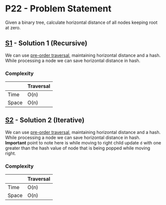# P22 - Problem Statement
Given a binary tree, calculate horizontal distance of all nodes keeping root at zero.

## [S1](https://github.com/Lakshitnagar/DS-ALGO/blob/master/ds/binaryTree/p22/S1.java) - Solution 1 (Recursive)
We can use [pre-order traversal](https://github.com/Lakshitnagar/DS-ALGO/blob/master/ds/binaryTree/p1/S1.java), maintaining horizontal distance and a hash. While processing a node we can save horizontal distance in hash.

### Complexity

|               | Traversal     |
| ------------- | ------------- |
| Time          | O(n)          |
| Space         | O(n)          |

## [S2](https://github.com/Lakshitnagar/DS-ALGO/blob/master/ds/binaryTree/p22/S2.java) - Solution 2 (Iterative)
We can use [pre-order traversal](https://github.com/Lakshitnagar/DS-ALGO/blob/master/ds/binaryTree/p1/S2.java), maintaining horizontal distance and a hash. While processing a node we can save horizontal distance in hash.\
**Important** point to note here is while moving to right child update `d` with one greater than the hash value of node that is being popped while moving right.
### Complexity

|               | Traversal     |
| ------------- | ------------- |
| Time          | O(n)          |
| Space         | O(n)          |
